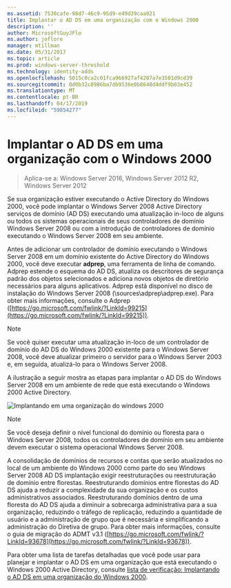 ```yaml
---
ms.assetid: 7530cafe-98d7-46c9-95d9-e49d39caa021
title: Implantar o AD DS em uma organização com o Windows 2000
description: ''
author: MicrosoftGuyJFlo
ms.author: joflore
manager: mtillman
ms.date: 05/31/2017
ms.topic: article
ms.prod: windows-server-threshold
ms.technology: identity-adds
ms.openlocfilehash: 5015c0ca2c01fca966927af4207a7e3501d9cd39
ms.sourcegitcommit: 0d0b32c8986ba7db9536e0b8648d4ddf9b03e452
ms.translationtype: MT
ms.contentlocale: pt-BR
ms.lasthandoff: 04/17/2019
ms.locfileid: "59854277"
---
```

# <a name="deploying-ad-ds-in-a-windows-2000-organization"></a>Implantar o AD DS em uma organização com o Windows 2000

>Aplica-se a: Windows Server 2016, Windows Server 2012 R2, Windows Server 2012

Se sua organização estiver executando o Active Directory do Windows 2000, você pode implantar o Windows Server 2008 Active Directory serviços de domínio (AD DS) executando uma atualização in-loco de alguns ou todos os sistemas operacionais de seus controladores de domínio Windows Server 2008 ou com a introdução de controladores de domínio executando o Windows Server 2008 em seu ambiente.  
  
Antes de adicionar um controlador de domínio executando o Windows Server 2008 em um domínio existente do Active Directory do Windows 2000, você deve executar **adprep**, uma ferramenta de linha de comando. Adprep estende o esquema do AD DS, atualiza os descritores de segurança padrão dos objetos selecionados e adiciona novos objetos de diretório necessários para alguns aplicativos. Adprep está disponível no disco de instalação do Windows Server 2008 (\sources\adprep\adprep.exe). Para obter mais informações, consulte o Adprep ([https://go.microsoft.com/fwlink/?LinkId=99215](https://go.microsoft.com/fwlink/?LinkId=99215)).  
  
> [!NOTE]  
> Se você quiser executar uma atualização in-loco de um controlador de domínio do AD DS do Windows 2000 existente para o Windows Server 2008, você deve atualizar primeiro o servidor para o Windows Server 2003 e, em seguida, atualizá-lo para o Windows Server 2008.  
  
A ilustração a seguir mostra as etapas para implantar o AD DS do Windows Server 2008 em um ambiente de rede que está executando o Windows 2000 Active Directory.  
  
![Implantando em uma organização do windows 2000](media/Deploying-AD-DS-in-a-Windows-2000-Organization/ee51218a-a858-49d9-8b99-9986679191c1.gif)  
  
> [!NOTE]  
> Se você deseja definir o nível funcional do domínio ou floresta para o Windows Server 2008, todos os controladores de domínio em seu ambiente devem executar o sistema operacional Windows Server 2008.  
  
A consolidação de domínios de recursos e contas que serão atualizados no local de um ambiente do Windows 2000 como parte do seu Windows Server 2008 AD DS implantação exigir reestruturações ou reestruturação de domínio entre florestas. Reestruturando domínios entre florestas do AD DS ajuda a reduzir a complexidade da sua organização e os custos administrativos associados. Reestruturando domínios dentro de uma floresta do AD DS ajuda a diminuir a sobrecarga administrativa para a sua organização, reduzindo o tráfego de replicação, reduzindo a quantidade de usuário e a administração de grupo que é necessária e simplificando a administração do Diretiva de grupo. Para obter mais informações, consulte o guia de migração do ADMT v3.1 ([https://go.microsoft.com/fwlink/?LinkId=93678](https://go.microsoft.com/fwlink/?LinkId=93678)).  
  
Para obter uma lista de tarefas detalhadas que você pode usar para planejar e implantar o AD DS em uma organização que está executando o Windows 2000 Active Directory, consulte [lista de verificação: Implantando o AD DS em uma organização do Windows 2000](https://technet.microsoft.com/library/cc732737.aspx).  
  


